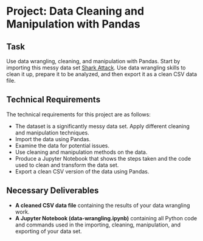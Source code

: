 # Project: Data Cleaning and Manipulation with Pandas

## Task

Use data wrangling, cleaning, and manipulation with Pandas. Start by importing this messy data set [Shark Attack](https://www.kaggle.com/teajay/global-shark-attacks/version/1). Use data wrangling skills to clean it up, prepare it to be analyzed, and then export it as a clean CSV data file.

## Technical Requirements

The technical requirements for this project are as follows:

* The dataset is a significantly messy data set. Apply different cleaning and manipulation techniques.
* Import the data using Pandas.
* Examine the data for potential issues.
* Use cleaning and manipulation methods on the data.
* Produce a Jupyter Notebook that shows the steps taken and the code used to clean and transform the data set.
* Export a clean CSV version of the data using Pandas.

## Necessary Deliverables

* **A cleaned CSV data file** containing the results of your data wrangling work.
* **A Jupyter Notebook (data-wrangling.ipynb)** containing all Python code and commands used in the importing, cleaning, manipulation, and exporting of your data set.


